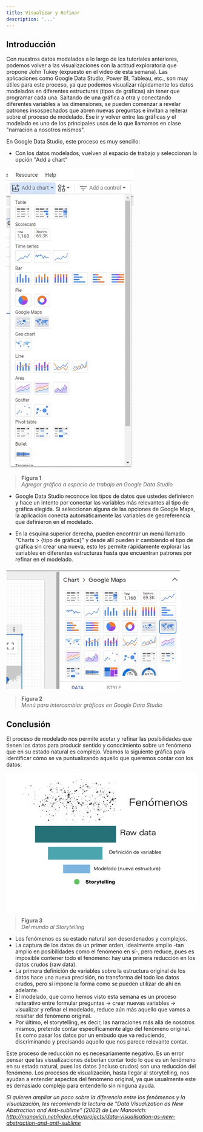 ```yaml
---
title: Visualizar y Refinar
description: '...'
---
```


## Introducción

Con nuestros datos modelados a lo largo de los tutoriales anteriores, podemos volver a las visualizaciones con la actitud exploratoria que propone John Tukey (expuesto en el video de esta semana). Las aplicaciones como Google Data Studio, Power BI, Tableau, etc., son muy útiles para este proceso, ya que podemos visualizar rápidamente los datos modelados en diferentes estructuras (tipos de gráficas) sin tener que programar cada una. Saltando de una gráfica a otra y conectando diferentes variables a las dimensiones, se pueden comenzar a revelar patrones insospechados que abren nuevas preguntas e invitan a reiterar sobre el proceso de modelado. Ese ir y volver entre las gráficas y el modelado es uno de los principales usos de lo que llamamos en clase "narración a nosotros mismos".

En Google Data Studio, este proceso es muy sencillo:

- Con los datos modelados, vuelven al espacio de trabajo y seleccionan la opción "Add a chart"

<img src="/vysimgs/gds-graficas.jpg" alt="Nueva gráfica" />

> **Figura 1**  
> _Agregar gráfica a espacio de trabajo en Google Data Studio_

- Google Data Studio reconoce los tipos de datos que ustedes definieron y hace un intento por conectar las variables más relevantes al tipo de gráfica elegida. Si seleccionan alguna de las opciones de Google Maps, la aplicación conecta automáticamente las variables de georeferencia que definieron en el modelado.

- En la esquina superior derecha, pueden encontrar un menú llamado "Charts > {tipo de gráfica}" y desde allí pueden ir cambiando el tipo de gráfica sin crear una nueva, esto les permite rápidamente explorar las variables en diferentes estructuras hasta que encuentran patrones por refinar en el modelado.

<img src="/vysimgs/gds-switch-charts.jpg" alt="Intercambiar gráficas" />

> **Figura 2**  
> _Menú para intercambiar gráficas en Google Data Studio_

## Conclusión

El proceso de modelado nos permite acotar y refinar las posibilidades que tienen los datos para producir sentido y conocimiento sobre un fenómeno que en su estado natural es complejo. Veamos la siguiente gráfica para identificar cómo se va puntualizando aquello que queremos contar con los datos:

<img src="/vysimgs/refinar.jpg" alt="Del mundo al storytelling" />

> **Figura 3**  
> _Del mundo al Storytelling_

- Los fenómenos es su estado natural son desordenados y complejos.
- La captura de los datos da un primer orden, idealmente amplio -tan amplio en posibilidades como el fenómeno en sí-, pero reduce, pues es imposible contener todo el fenómeno: hay una primera reducción en los datos crudos (raw data).
- La primera definición de variables sobre la estructura original de los datos hace una nueva precisión, no transforma del todo los datos crudos, pero sí impone la forma como se pueden utilizar de ahí en adelante.
- El modelado, que como hemos visto esta semana es un proceso reiterativo entre formular preguntas -> crear nuevas variables -> visualizar y refinar el modelado, reduce aún más aquello que vamos a resaltar del fenómeno original.
- Por último, el storytelling, es decir, las narraciones más allá de nosotros mismos, pretende contar específicamente algo del fenómeno original. Es como pasar los datos por un embudo que va reduciendo, discriminando y precisando aquello que nos parece relevante contar.

Este proceso de reducción no es necesariamente negativo. Es un error pensar que las visualizaciones deberían contar todo lo que es un fenómeno en su estado natural, pues los datos (incluso crudos) son una reducción del fenómeno. Los procesos de visualización, hasta llegar al storytelling, nos ayudan a entender aspectos del fenómeno original, ya que usualmente este es demasiado complejo para entenderlo sin ninguna ayuda.

_Si quieren ampliar un poco sobre la diferencia entre los fenómenos y la visualización, les recomiendo la lectura de "Data Visualization as New Abstraction and Anti-sublime" (2002) de Lev Manovich: http://manovich.net/index.php/projects/data-visualisation-as-new-abstraction-and-anti-sublime_
